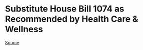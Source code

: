# Substitute House Bill 1074 as Recommended by Health Care & Wellness

[Source](http://lawfilesext.leg.wa.gov/biennium/2021-22/Xml/Bills/House%20Bills/1074-S.xml)